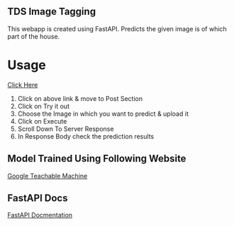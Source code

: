 ## TDS Image Tagging
This webapp is created using FastAPI. Predicts the given image is of which part of the house.
# Usage
[Click Here](https://tds-image-tagging.herokuapp.com/docs)
1. Click on above link & move to Post Section
2. Click on Try it out
3. Choose the Image in which you want to predict & upload it
4. Click on Execute
5. Scroll Down To Server Response 
6. In Response Body check the prediction results
## Model Trained Using Following Website
[Google Teachable Machine](https://teachablemachine.withgoogle.com/)
## FastAPI Docs
[FastAPI Docmentation](https://fastapi.tiangolo.com/)